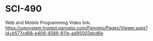 # SCI-490
Web and Mobile Programming
Video link: https://umsystem.hosted.panopto.com/Panopto/Pages/Viewer.aspx?id=b577cd88-e408-4588-811e-ad95003dcd6e
